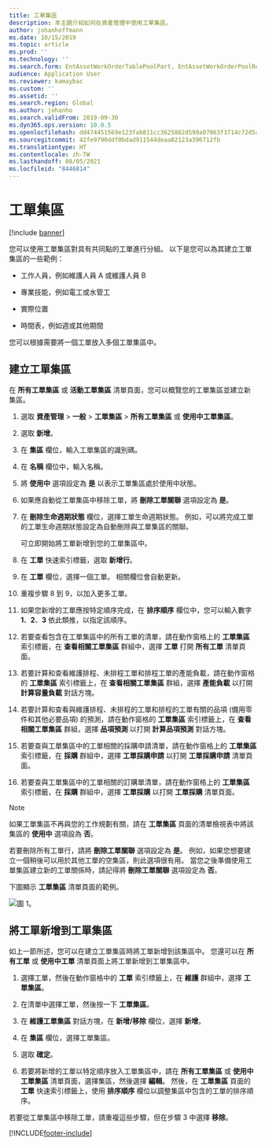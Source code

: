 ```yaml
---
title: 工單集區
description: 本主題介紹如何在資產管理中使用工單集區。
author: johanhoffmann
ms.date: 10/15/2019
ms.topic: article
ms.prod: ''
ms.technology: ''
ms.search.form: EntAssetWorkOrderTablePoolPart, EntAssetWorkOrderPoolReferenceInfoPart, EntAssetWorkOrderPool, EntAssetWorkOrderPoolPreviewPart
audience: Application User
ms.reviewer: kamaybac
ms.custom: ''
ms.assetid: ''
ms.search.region: Global
ms.author: johanho
ms.search.validFrom: 2019-09-30
ms.dyn365.ops.version: 10.0.5
ms.openlocfilehash: dd474451569e123fab811cc3625862d599a07963f3714c72d5a724ffd052983e
ms.sourcegitcommit: 42fe9790ddf0bdad911544deaa82123a396712fb
ms.translationtype: HT
ms.contentlocale: zh-TW
ms.lasthandoff: 08/05/2021
ms.locfileid: "8446814"
---
```

# <a name="work-order-pools"></a>工單集區

[!include [banner](../../includes/banner.md)]


您可以使用工單集區對具有共同點的工單進行分組。 以下是您可以為其建立工單集區的一些範例：

- 工作人員，例如維護人員 A 或維護人員 B  

- 專業技能，例如電工或水管工  

- 實際位置  

- 時間表，例如週或其他期間  

您可以根據需要將一個工單放入多個工單集區中。


## <a name="create-a-work-order-pool"></a>建立工單集區

在 **所有工單集區** 或 **活動工單集區** 清單頁面，您可以概覽您的工單集區並建立新集區。

1. 選取 **資產管理** > **一般** > **工單集區** > **所有工單集區** 或 **使用中工單集區**。

2. 選取 **新增**。

3. 在 **集區** 欄位，輸入工單集區的識別碼。

4. 在 **名稱** 欄位中，輸入名稱。

5. 將 **使用中** 選項設定為 **是** 以表示工單集區處於使用中狀態。

6. 如果應自動從工單集區中移除工單，將 **刪除工單關聯** 選項設定為 **是**。

7. 在 **刪除生命週期狀態** 欄位，選擇工單生命週期狀態。 例如，可以將完成工單的工單生命週期狀態設定為自動刪除與工單集區的關聯。

    可立即開始將工單新增到您的工單集區中。

8. 在 **工單** 快速索引標籤，選取 **新增行**。

9. 在 **工單** 欄位，選擇一個工單。 相關欄位會自動更新。

10. 重複步驟 8 到 9，以加入更多工單。

11. 如果您新增的工單應按特定順序完成，在 **排序順序** 欄位中，您可以輸入數字 **1**、**2**、**3** 依此類推，以指定該順序。

12. 若要查看包含在工單集區中的所有工單的清單，請在動作窗格上的 **工單集區** 索引標籤，在 **查看相關工單集區** 群組中，選擇 **工單** 打開 **所有工單** 清單頁面。

13. 若要計算和查看維護排程、未排程工單和排程工單的產能負載，請在動作窗格的 **工單集區** 索引標籤上，在 **查看相關工單集區** 群組，選擇 **產能負載** 以打開 **計算容量負載** 對話方塊。

14. 若要計算和查看與維護排程、未排程的工單和排程的工單有關的品項 (備用零件和其他必要品項) 的預測，請在動作窗格的 **工單集區** 索引標籤上，在 **查看相關工單集區** 群組，選擇 **品項預測** 以打開 **計算品項預測** 對話方塊。

15. 若要查與工單集區中的工單相關的採購申請清單，請在動作窗格上的 **工單集區** 索引標籤，在 **採購** 群組中，選擇 **工單採購申請** 以打開 **工單採購申請** 清單頁面。

16. 若要查與工單集區中的工單相關的訂購單清單，請在動作窗格上的 **工單集區** 索引標籤，在 **採購** 群組中，選擇 **工單採購** 以打開 **工單採購** 清單頁面。

>[!NOTE]
>如果工單集區不再與您的工作規劃有關，請在 **工單集區** 頁面的清單檢視表中將該集區的 **使用中** 選項設為 **否**。

若要刪除所有工單行，請將 **刪除工單關聯** 選項設定為 **是**。 例如，如果您想要建立一個稍後可以用於其他工單的空集區，則此選項很有用。 當您之後準備使用工單集區建立新的工單關係時，請記得將 **刪除工單關聯** 選項設定為 **否**。

下圖顯示 **工單集區** 清單頁面的範例。

![圖 1。](media/22-work-orders.png)


## <a name="add-a-work-order-to-a-work-order-pool"></a>將工單新增到工單集區

如上一節所述，您可以在建立工單集區時將工單新增到該集區中。 您還可以在 **所有工單** 或 **使用中工單** 清單頁面上將工單新增到工單集區中。

1. 選擇工單，然後在動作窗格中的 **工單** 索引標籤上，在 **維護** 群組中，選擇 **工單集區**。

2. 在清單中選擇工單，然後按一下 **工單集區**。

3. 在 **維護工單集區** 對話方塊，在 **新增/移除** 欄位，選擇 **新增**。

4. 在 **集區** 欄位，選擇工單集區。

5. 選取 **確定**。

6. 若要將新增的工單以特定順序放入工單集區中，請在 **所有工單集區** 或 **使用中工單集區** 清單頁面，選擇集區，然後選擇 **編輯**。 然後，在 **工單集區** 頁面的 **工單** 快速索引標籤上，使用 **排序順序** 欄位以調整集區中包含的工單的排序順序。

若要從工單集區中移除工單，請重複這些步驟，但在步驟 3 中選擇 **移除**。



[!INCLUDE[footer-include](../../../includes/footer-banner.md)]